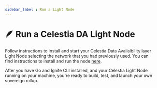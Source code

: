 ```yaml
---
sidebar_label : Run a Light Node
---
```


# 🪶 Run a Celestia DA Light Node

Follow instructions to install and start your Celestia Data Availalbility
layer Light Node selecting the network that you had previously used. You can
find instructions to install and run the node [here](/nodes/light-node.mdx).

After you have Go and Ignite CLI installed, and your Celestia Light
Node running on your machine, you're ready to build, test, and launch your own
sovereign rollup.
